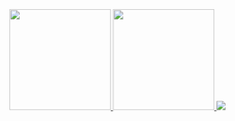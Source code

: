 
 <a href="https://github.com/thaistrindad">

 <img height="180em" src="https://github-readme-stats.vercel.app/api?username=thaistrindad&show_icons=true&theme=tokyonight"/>
 <img height="180em" src="https://github-readme-stats.vercel.app/api/top-langs/?username=thaistrindad&layout=compact&theme=tokyonight"/>
 <img heigth='180em' src= 'http://github-readme-streak-stats.herokuapp.com?user=thaistrindad&theme=radical&border_radius=4.2&locale=pt-         br&date_format=j%20M%5B%20Y%5D'/>
 
